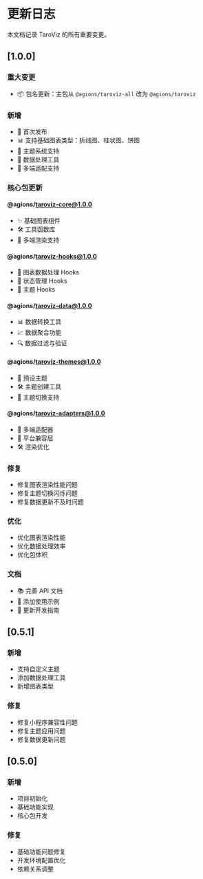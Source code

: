 # 更新日志

本文档记录 TaroViz 的所有重要变更。

## [1.0.0] 

### 重大变更

- 📦 包名更新：主包从 `@agions/taroviz-all` 改为 `@agions/taroviz`

### 新增

- 🎉 首次发布
- 📊 支持基础图表类型：折线图、柱状图、饼图
- 🎨 主题系统支持
- 🔄 数据处理工具
- 📱 多端适配支持

### 核心包更新

#### @agions/taroviz-core@1.0.0

- ✨ 基础图表组件
- 🛠️ 工具函数库
- 📱 多端渲染支持

#### @agions/taroviz-hooks@1.0.0

- 🎯 图表数据处理 Hooks
- 🔄 状态管理 Hooks
- 🎨 主题 Hooks

#### @agions/taroviz-data@1.0.0

- 📊 数据转换工具
- 📈 数据聚合功能
- 🔍 数据过滤与验证

#### @agions/taroviz-themes@1.0.0

- 🎨 预设主题
- 🛠️ 主题创建工具
- 🔄 主题切换支持

#### @agions/taroviz-adapters@1.0.0

- 📱 多端适配器
- 🔌 平台兼容层
- 🛠️ 渲染优化

### 修复

- 修复图表渲染性能问题
- 修复主题切换闪烁问题
- 修复数据更新不及时问题

### 优化

- 优化图表渲染性能
- 优化数据处理效率
- 优化包体积

### 文档

- 📚 完善 API 文档
- 🎯 添加使用示例
- 📖 更新开发指南

## [0.5.1]

### 新增

- 支持自定义主题
- 添加数据处理工具
- 新增图表类型

### 修复

- 修复小程序兼容性问题
- 修复主题应用问题
- 修复数据更新问题

## [0.5.0]

### 新增

- 项目初始化
- 基础功能实现
- 核心包开发

### 修复

- 基础功能问题修复
- 开发环境配置优化
- 依赖关系调整
